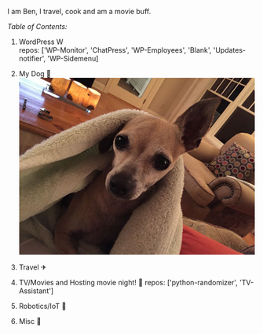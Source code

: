 I am Ben, I travel, cook and am a movie buff.

*Table of Contents:*
1. WordPress W<br />
    repos: ['WP-Monitor', 'ChatPress', 'WP-Employees', 'Blank', 'Updates-notifier', 'WP-Sidemenu]<br />
    
3. My Dog 🐶
<br />![dog pic](/IMG_0197.JPG)<br />

5. Travel ✈

6. TV/Movies and Hosting movie night! 🎥
    repos: ['python-randomizer', 'TV-Assistant']

7. Robotics/IoT 🤖

8. Misc 💾
